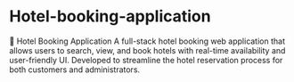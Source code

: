 # Hotel-booking-application
🏨 Hotel Booking Application A full-stack hotel booking web application that allows users to search, view, and book hotels with real-time availability and user-friendly UI. Developed to streamline the hotel reservation process for both customers and administrators.
